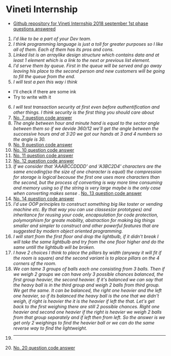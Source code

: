  # Vineti Internship
 - [Github repository for Vineti Internship 2018 september 1st phase questions answered](https://github.com/edgaramirbekian/vineti_internship/blob/master/answer.md)
1. _I'd like to be a part of your Dev team._
2. _I think programming language is just a toll for greater purposes so I like all of them. Each of them has its pros and cons._
3. _Linked list is an arraylike design structure which contains data and at least 1 element which is a link to the next or previous list element._
4. _I'd serve them by queue. First in the queue will be served and go away leaving his place to the second person and new customers will be going to fill the queue from the end._
5. _I will test a pen this way i think_ 
* I'll check if there are some ink
* Try to write with it  
6. _I will test transaction security at first even before authentification and other things. I think security is the first thing you should care about_
7. [No. 7 question code answer](https://github.com/edgaramirbekian/vineti_internship/blob/master/7th_problem.py)
8. _The angle between hour and minute hand is equal to the sector angle between them so if we devide 360/12 we'll get the angle between the successive hours and at 3:20 we got our hands at 3 and 4 numbers so the angle is 30._
9. [No. 9 question code answer](https://github.com/edgaramirbekian/vineti_internship/blob/master/9th_problem.js)
10. [No. 10 question code answer](https://github.com/edgaramirbekian/vineti_internship/blob/master/10th_proble.py)
11. [No. 11 question code answer](https://github.com/edgaramirbekian/vineti_internship/blob/master/11th_problem.py)
12. [No. 12 question code answer](https://github.com/edgaramirbekian/vineti_internship/blob/master/12th_problem.js)
13. _If we consider that 'AAABCCDDDD' and 'A3BC2D4' characters are the same encoding(so the size of one character is equal) the compression for storage is logical becouse the first one uses more characters than the second, but the process of converting is way more time consuming and memory using so if the string is very large maybe is the only case when converting makes sense_ .
[No. 13 question code answer](https://github.com/edgaramirbekian/vineti_internship/blob/master/13th_problem.py)
14. [No. 14 question code answer](https://github.com/edgaramirbekian/vineti_internship/blob/master/14th_problem.py)
15. _I'd use OOP principles to construct something big like toster or vending machine etc. By that way you can use classes(or prototypes) and inheritance for reusing your code, encapsulation for code protection, polymorphism for greate mobility, abstraction for making big things smaller and simpler to construct and other powerful features that are suggested by modern object oriented programming._
16. _I will start from the first floor and drop the lightbulb, if it didn't break I will take the same lightbulb and try from the one floor higher and do the same untill the lightbulb will be broken._
17. _I have 2 choices I think to place the pillars by width (anyway it will fit if the room is square) and the second variant is to place pillars on the 4 corners of the room._
18. _We can tame 3 groups of balls each one consisting from 3 balls. Then if we weigh 2 groups we can have only 3 possible chances balanced, the first group heavier, the second heavier. If it's balanced we can say that the heavy ball is in the third group and weigh 2 balls from third group. We get the same. It can be balanced, the right one heavier and the left one heavier, so if its balanced the heavy ball is the one that we didn't weigh, if right is heavier the it is the heavier if left the that. Let's get back to the first weighing there are still 2 possible chances. Right one heavier and second one heavier if the right is heavier we weigh 2 balls from that group separately and if left then from left. So the answer is we get only 2 weighings to find the heavier ball or we can do the same reverse way to find the lightweight._
19. ---
20. [No. 20 question code answer](https://github.com/edgaramirbekian/vineti_internship/blob/master/20th_problem.py)